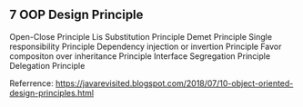 ## 7 OOP Design Principle

Open-Close Principle
Lis Substitution Principle
Demet Principle
Single responsibility Principle
Dependency injection or invertion Principle
Favor compositon over inheritance Principle
Interface Segregation Principle
Delegation Principle

Referrence: https://javarevisited.blogspot.com/2018/07/10-object-oriented-design-principles.html

